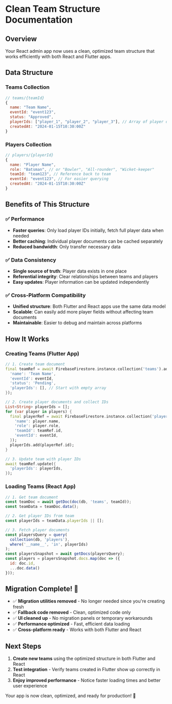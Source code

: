 # Clean Team Structure Documentation

## Overview
Your React admin app now uses a clean, optimized team structure that works efficiently with both React and Flutter apps.

## Data Structure

### Teams Collection
```javascript
// teams/{teamId}
{
  name: "Team Name",
  eventId: "event123", 
  status: "Approved",
  playerIds: ["player_1", "player_2", "player_3"], // Array of player document IDs
  createdAt: "2024-01-15T10:30:00Z"
}
```

### Players Collection  
```javascript
// players/{playerId}
{
  name: "Player Name",
  role: "Batsman", // or "Bowler", "All-rounder", "Wicket-keeper"
  teamId: "team123", // Reference back to team
  eventId: "event123", // For easier querying
  createdAt: "2024-01-15T10:30:00Z"
}
```

## Benefits of This Structure

### ✅ Performance
- **Faster queries**: Only load player IDs initially, fetch full player data when needed
- **Better caching**: Individual player documents can be cached separately  
- **Reduced bandwidth**: Only transfer necessary data

### ✅ Data Consistency
- **Single source of truth**: Player data exists in one place
- **Referential integrity**: Clear relationships between teams and players
- **Easy updates**: Player information can be updated independently

### ✅ Cross-Platform Compatibility
- **Unified structure**: Both Flutter and React apps use the same data model
- **Scalable**: Can easily add more player fields without affecting team documents
- **Maintainable**: Easier to debug and maintain across platforms

## How It Works

### Creating Teams (Flutter App)
```dart
// 1. Create team document
final teamRef = await FirebaseFirestore.instance.collection('teams').add({
  'name': 'Team Name',
  'eventId': eventId,
  'status': 'Pending',
  'playerIds': [], // Start with empty array
});

// 2. Create player documents and collect IDs
List<String> playerIds = [];
for (var player in players) {
  final playerRef = await FirebaseFirestore.instance.collection('players').add({
    'name': player.name,
    'role': player.role,
    'teamId': teamRef.id,
    'eventId': eventId,
  });
  playerIds.add(playerRef.id);
}

// 3. Update team with player IDs
await teamRef.update({
  'playerIds': playerIds,
});
```

### Loading Teams (React App)
```javascript
// 1. Get team document
const teamDoc = await getDoc(doc(db, 'teams', teamId));
const teamData = teamDoc.data();

// 2. Get player IDs from team
const playerIds = teamData.playerIds || [];

// 3. Fetch player documents
const playersQuery = query(
  collection(db, 'players'), 
  where('__name__', 'in', playerIds)
);
const playersSnapshot = await getDocs(playersQuery);
const players = playersSnapshot.docs.map(doc => ({
  id: doc.id,
  ...doc.data()
}));
```

## Migration Complete! 🎉

- ✅ **Migration utilities removed** - No longer needed since you're creating fresh
- ✅ **Fallback code removed** - Clean, optimized code only
- ✅ **UI cleaned up** - No migration panels or temporary workarounds
- ✅ **Performance optimized** - Fast, efficient data loading
- ✅ **Cross-platform ready** - Works with both Flutter and React

## Next Steps

1. **Create new teams** using the optimized structure in both Flutter and React
2. **Test integration** - Verify teams created in Flutter show up correctly in React
3. **Enjoy improved performance** - Notice faster loading times and better user experience

Your app is now clean, optimized, and ready for production! 🚀
